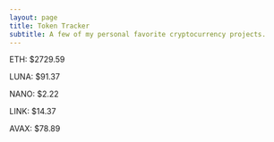 ```yaml
---
layout: page
title: Token Tracker
subtitle: A few of my personal favorite cryptocurrency projects.
---
```


<!--BEGINCRYPTOINPUT-->
ETH: $2729.59

LUNA: $91.37

NANO: $2.22

LINK: $14.37

AVAX: $78.89

<!--ENDCRYPTOINPUT-->
